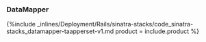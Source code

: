 


### DataMapper



{%include _inlines/Deployment/Rails/sinatra-stacks/code_sinatra-stacks_datamapper-taapperset-v1.md  product = include.product %}




